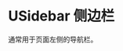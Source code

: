 <!-- 该 README.md 根据 api.yaml 和 docs/*.md 自动生成，为了方便在 GitHub 和 NPM 上查阅。如需修改，请查看源文件 -->

# USidebar 侧边栏

<u-toc>
    <u-toc-item label="基础示例" to="examples">
        <u-toc-item label="基本用法" :to='{"path":"examples","hash":"#基本用法"}'></u-toc-item>
        <u-toc-item label="只读、禁用、禁用某一项" :to='{"path":"examples","hash":"#只读-禁用-禁用某一项"}'></u-toc-item>
        <u-toc-item label="分隔符" :to='{"path":"examples","hash":"#分隔符"}'></u-toc-item>
        <u-toc-item label="分组" :to='{"path":"examples","hash":"#分组"}'></u-toc-item>
        <u-toc-item label="颜色扩展" :to='{"path":"examples","hash":"#颜色扩展"}'></u-toc-item>
    </u-toc-item>
    <u-toc-item label="USidebar API" :to='{"path":"api","hash":"#usidebar-api"}'>
        <u-toc-item label="Props/Attrs" :to='{"path":"api","hash":"#propsattrs"}'></u-toc-item>
        <u-toc-item label="Slots" :to='{"path":"api","hash":"#slots"}'></u-toc-item>
        <u-toc-item label="Events" :to='{"path":"api","hash":"#events"}'></u-toc-item>
        <u-toc-item label="Methods" :to='{"path":"api","hash":"#methods"}'></u-toc-item>
    </u-toc-item>
    <u-toc-item label="USidebarItem API" :to='{"path":"api","hash":"#usidebaritem-api"}'>
        <u-toc-item label="Props/Attrs" :to='{"path":"api","hash":"#propsattrs-2"}'></u-toc-item>
        <u-toc-item label="Slots" :to='{"path":"api","hash":"#slots-2"}'></u-toc-item>
        <u-toc-item label="Events" :to='{"path":"api","hash":"#events-2"}'></u-toc-item>
    </u-toc-item>
    <u-toc-item label="USidebarGroup API" :to='{"path":"api","hash":"#usidebargroup-api"}'>
        <u-toc-item label="Props/Attrs" :to='{"path":"api","hash":"#propsattrs-3"}'></u-toc-item>
        <u-toc-item label="Slots" :to='{"path":"api","hash":"#slots-3"}'></u-toc-item>
        <u-toc-item label="Events" :to='{"path":"api","hash":"#events-3"}'></u-toc-item>
    </u-toc-item>
    <u-toc-item label="USidebarDivider API" :to='{"path":"api","hash":"#usidebardivider-api"}'></u-toc-item>
</u-toc>

<s-component-labels :labels='["路由链接","块级展示"]'></s-component-labels>

通常用于页面左侧的导航栏。

<u-h2-tabs router>
    <u-h2-tab title="基础示例" to="examples"></u-h2-tab>
    <u-h2-tab title="API" to="api"></u-h2-tab>
</u-h2-tabs>
<router-view></router-view>

